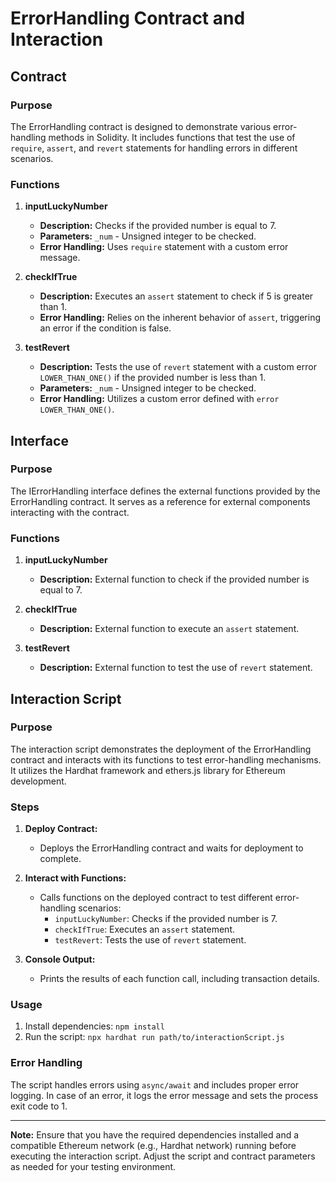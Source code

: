 # ErrorHandling Contract and Interaction

## Contract

### Purpose
The ErrorHandling contract is designed to demonstrate various error-handling methods in Solidity. It includes functions that test the use of `require`, `assert`, and `revert` statements for handling errors in different scenarios.

### Functions

1. **inputLuckyNumber**
   - **Description:** Checks if the provided number is equal to 7.
   - **Parameters:** `_num` - Unsigned integer to be checked.
   - **Error Handling:** Uses `require` statement with a custom error message.

2. **checkIfTrue**
   - **Description:** Executes an `assert` statement to check if 5 is greater than 1.
   - **Error Handling:** Relies on the inherent behavior of `assert`, triggering an error if the condition is false.

3. **testRevert**
   - **Description:** Tests the use of `revert` statement with a custom error `LOWER_THAN_ONE()` if the provided number is less than 1.
   - **Parameters:** `_num` - Unsigned integer to be checked.
   - **Error Handling:** Utilizes a custom error defined with `error LOWER_THAN_ONE()`.

## Interface

### Purpose
The IErrorHandling interface defines the external functions provided by the ErrorHandling contract. It serves as a reference for external components interacting with the contract.

### Functions

1. **inputLuckyNumber**
   - **Description:** External function to check if the provided number is equal to 7.

2. **checkIfTrue**
   - **Description:** External function to execute an `assert` statement.

3. **testRevert**
   - **Description:** External function to test the use of `revert` statement.

## Interaction Script

### Purpose
The interaction script demonstrates the deployment of the ErrorHandling contract and interacts with its functions to test error-handling mechanisms. It utilizes the Hardhat framework and ethers.js library for Ethereum development.

### Steps

1. **Deploy Contract:**
   - Deploys the ErrorHandling contract and waits for deployment to complete.

2. **Interact with Functions:**
   - Calls functions on the deployed contract to test different error-handling scenarios:
      - `inputLuckyNumber`: Checks if the provided number is 7.
      - `checkIfTrue`: Executes an `assert` statement.
      - `testRevert`: Tests the use of `revert` statement.

3. **Console Output:**
   - Prints the results of each function call, including transaction details.

### Usage
1. Install dependencies: `npm install`
2. Run the script: `npx hardhat run path/to/interactionScript.js`

### Error Handling
The script handles errors using `async/await` and includes proper error logging. In case of an error, it logs the error message and sets the process exit code to 1.

---

**Note:** Ensure that you have the required dependencies installed and a compatible Ethereum network (e.g., Hardhat network) running before executing the interaction script. Adjust the script and contract parameters as needed for your testing environment.
